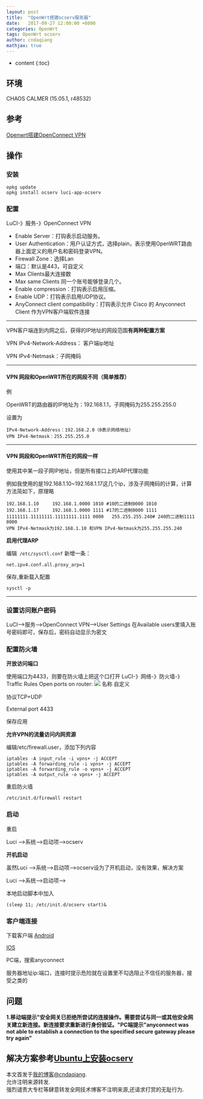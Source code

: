 ```yaml
---
layout: post
title:  "OpenWrt搭建ocserv服务器"
date:   2017-09-27 12:00:00 +0800
categories: OpenWrt
tags: OpenWrt ocserv 
author: cndaqiang
mathjax: true
---
```

* content
{:toc}






## 环境
CHAOS CALMER (15.05.1, r48532)
## 参考
[Openwrt搭建OpenConnect VPN](http://www.hooklearn.top/2016/04/27/openwrt%E6%90%AD%E5%BB%BAopenconnect-vpn/)
## 操作
### 安装
```
opkg update
opkg install ocserv luci-app-ocserv
```
### 配置
LuCI-》服务-》OpenConnect VPN
- Enable Server：打钩表示启动服务。
- User Authentication：用户认证方式，选择plain，表示使用OpenWRT路由器上面定义的用户名和密码登录VPN。
- Firewall Zone：选择Lan
- 端口：默认是443，可自定义
- Max Clients最大连接数
- Max same Clients 同一个账号能够登录几个。
- Enable compression：打钩表示启用压缩。
- Enable UDP：打钩表示启用UDP协议。
- AnyConnect client compatibility：打钩表示允许 Cisco 的 Anyconnect Client 作为VPN客户端软件连接

***

VPN客户端连到内网之后，获得的IP地址的网段范围**有两种配置方案**

VPN IPv4-Network-Address： 客户端ip地址

VPN IPv4-Netmask：子网掩码

---

#### VPN 网段和OpenWRT所在的网段不同（简单推荐）

例

OpenWRT的路由器的IP地址为：192.168.1.1，子网掩码为255.255.255.0

设置为
```
IPv4-Network-Address：192.168.2.0（0表示网络地址）
VPN IPv4-Netmask：255.255.255.0
```
***

#### VPN 网段和OpenWRT所在的网段一样
使用其中某一段子网IP地址，但是所有接口上的ARP代理功能

例如我使用的是192.168.1.10~192.168.1.17这几个ip，涉及子网掩码的计算，计算方法简如下，原理略
```
192.168.1.10     192.168.1.0000 1010 #10的二进制0000 1010
192.168.1.17     192.168.1.0000 1111 #17的二进制0000 1111
11111111.11111111.11111111.1111 0000   255.255.255.240# 240的二进制1111 0000
VPN IPv4-Netmask为192.168.1.10 和VPN IPv4-Netmask为255.255.255.240
```
**启用代理ARP**

编辑` /etc/sysctl.conf`
新增一条：
```
net.ipv4.conf.all.proxy_arp=1
```
保存,重新载入配置
```
sysctl -p
```
***

### 设置访问账户密码
LuCI-->服务-->OpenConnect VPN-->User Settings
在Available users里填入账号密码即可，保存后，密码自动显示为密文
### 配置防火墙
**开放访问端口**

使用端口为4433，则要在防火墙上把这个口打开
LuCI-》网络-》防火墙-》Traffic Rules
Open ports on router:
![](http://upload-images.jianshu.io/upload_images/4575564-39d1aef77a0e4fcb.png?imageMogr2/auto-orient/strip%7CimageView2/2/w/1240)
名称 自定义

协议TCP+UDP 

External port 4433

保存应用

**允许VPN的流量访问内网资源**

编辑/etc/firewall.user，添加下列内容
```
iptables -A input_rule -i vpns+ -j ACCEPT
iptables -A forwarding_rule -i vpns+ -j ACCEPT
iptables -A forwarding_rule -o vpns+ -j ACCEPT
iptables -A output_rule -o vpns+ -j ACCEPT
```
重启防火墙
```
/etc/init.d/firewall restart
```

### 启动
重启

Luci -->系统-->启动项-->ocserv

**开机启动**

虽然Luci -->系统-->启动项-->ocserv设为了开机启动，没有效果，解决方案

Luci -->系统-->启动项-->

本地启动脚本中加入
```
(sleep 11; /etc/init.d/ocserv start)&
```
### 客户端连接
下载客户端
[Android](http://www.cisco.com/c/en/us/support/security/anyconnect-secure-mobility-client/tsd-products-support-series-home.html)

[IOS](https://itunes.apple.com/cn/app/cisco-anyconnect/id392790924?mt=8)

PC端，搜索anyconnect

服务器地址ip:端口，连接时提示危险就在设置里不勾选阻止不信任的服务器，接受之类的

## 问题
**1.移动端提示"安全网关已拒绝所尝试的连接操作。需要尝试与同一或其他安全网关建立新连接。新连接要求重新进行身份验证。"PC端提示"anyconnect was not able to establish a connection to the specified secure gateway please try again"**

解决方案参考[Ubuntu上安装ocserv](/2017/08/03/ubuntu-ocserv/)
------
本文首发于[我的博客@cndaqiang](https://cndaqiang.github.io/).<br>
允许注明来源转发.<br>
强烈谴责大专栏等肆意转发全网技术博客不注明来源,还请求打赏的无耻行为.
